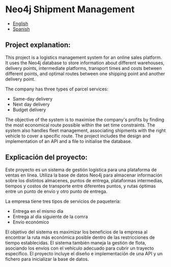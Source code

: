 # Neo4j Shipment Management

- [English](https://github.com/scullen99/Neo4j_Shipment_Management#project-explanation)
- [Spanish](https://github.com/scullen99/Neo4j_Shipment_Management#explicaci%C3%B3n-del-proyecto)

## Project explanation:
This project is a logistics management system for an online sales platform. It uses the Neo4j database to store information about different warehouses, delivery points, intermediate platforms, transport times and costs between different points, and optimal routes between one shipping point and another delivery point. 

The company has three types of parcel services: 
* Same-day delivery
* Next day delivery
* Budget delivery

The objective of the system is to maximise the company's profits by finding the most economical route possible within the set time constraints. The system also handles fleet management, associating shipments with the right vehicle to cover a specific route. The project includes the design and implementation of an API and a file to initialise the database.

## Explicación del proyecto:
Este proyecto es un sistema de gestión logística para una plataforma de ventas en línea. Utiliza la base de datos Neo4j para almacenar información sobre los distintos almacenes, puntos de entrega, plataformas intermedias, tiempos y costos de transporte entre diferentes puntos, y rutas óptimas entre un punto de envío y otro punto de entrega. 

La empresa tiene tres tipos de servicios de paquetería: 
* Entrega en el mismo día
* Entrega al día siguiente de la comra
* Envío económico

El objetivo del sistema es maximizar los beneficios de la empresa al encontrar la ruta más económica posible dentro de las restricciones de tiempo establecidas. El sistema también maneja la gestión de flota, asociando los envíos con el vehículo adecuado para cubrir un trayecto específico. El proyecto incluye el diseño e implementación de una API y un fichero para inicializar la base de datos.
